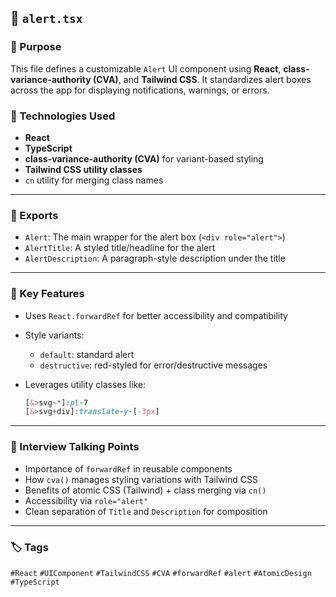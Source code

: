 ## 📁 `alert.tsx`

### 📌 Purpose

This file defines a customizable `Alert` UI component using **React**, **class-variance-authority (CVA)**, and **Tailwind CSS**. It standardizes alert boxes across the app for displaying notifications, warnings, or errors.

### 🚀 Technologies Used

* **React**
* **TypeScript**
* **class-variance-authority (CVA)** for variant-based styling
* **Tailwind CSS utility classes**
* `cn` utility for merging class names

---

### 🧩 Exports

* `Alert`: The main wrapper for the alert box (`<div role="alert">`)
* `AlertTitle`: A styled title/headline for the alert
* `AlertDescription`: A paragraph-style description under the title

---

### 🧠 Key Features

* Uses `React.forwardRef` for better accessibility and compatibility
* Style variants:

  * `default`: standard alert
  * `destructive`: red-styled for error/destructive messages
* Leverages utility classes like:

  ```css
  [&>svg~*]:pl-7
  [&>svg+div]:translate-y-[-3px]
  ```

---

### 🎯 Interview Talking Points

* Importance of `forwardRef` in reusable components
* How `cva()` manages styling variations with Tailwind CSS
* Benefits of atomic CSS (Tailwind) + class merging via `cn()`
* Accessibility via `role="alert"`
* Clean separation of `Title` and `Description` for composition

---

### 🏷️ Tags

`#React` `#UIComponent` `#TailwindCSS` `#CVA` `#forwardRef` `#alert` `#AtomicDesign` `#TypeScript`
